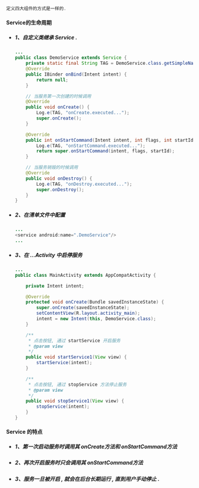 ```java
定义四大组件的方式是一样的.
```

#### Service的生命周期

* ##### 1、自定义类继承 Service .

  ```java
  ...
  public class DemoService extends Service {
      private static final String TAG = DemoService.class.getSimpleName();
      @Override
      public IBinder onBind(Intent intent) {
          return null;
      }

      // 当服务第一次创建的时候调用
      @Override
      public void onCreate() {
          Log.e(TAG, "onCreate.executed...");
          super.onCreate();
      }

      @Override
      public int onStartCommand(Intent intent, int flags, int startId) {
          Log.e(TAG, "onStartCommand.executed...");
          return super.onStartCommand(intent, flags, startId);
      }

      // 当服务销毁的时候调用
      @Override
      public void onDestroy() {
          Log.e(TAG, "onDestroy.executed...");
          super.onDestroy();
      }
  }
  ```
* ##### 2、在清单文件中配置

  ```java
  ...
  <service android:name=".DemoService"/>
  ...
  ```
* ##### 3、在 ...Activity 中启停服务

  ```java
  ...
  public class MainActivity extends AppCompatActivity {

      private Intent intent;

      @Override
      protected void onCreate(Bundle savedInstanceState) {
          super.onCreate(savedInstanceState);
          setContentView(R.layout.activity_main);
          intent = new Intent(this, DemoService.class);
      }

      /**
       * 点击按钮, 通过 startService 开启服务
       * @param view
       */
      public void startService1(View view) {
          startService(intent);
      }

      /**
       * 点击按钮, 通过 stopService 方法停止服务
       * @param view
       */
      public void stopService1(View view) {
          stopService(intent);
      }
  }
  ```

#### Service 的特点

* ##### 1、第一次启动服务时调用其 onCreate方法和 onStartCommand方法
* ##### 2、再次开启服务时只会调用其 onStartCommand方法
* ##### **3、服务一旦被开启 , 就会在后台长期运行 , 直到用户手动停止 .**



